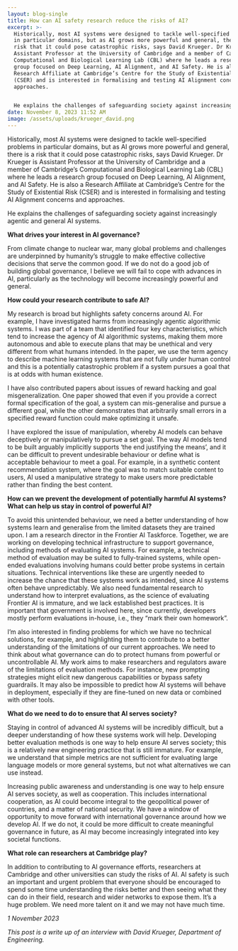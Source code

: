 ```yaml
---
layout: blog-single
title: How can AI safety research reduce the risks of AI?
excerpt: >-
  Historically, most AI systems were designed to tackle well-specified problems
  in particular domains, but as AI grows more powerful and general, there is a
  risk that it could pose catastrophic risks, says David Krueger. Dr Krueger is
  Assistant Professor at the University of Cambridge and a member of Cambridge’s
  Computational and Biological Learning Lab (CBL) where he leads a research
  group focused on Deep Learning, AI Alignment, and AI Safety. He is also a
  Research Affiliate at Cambridge’s Centre for the Study of Existential Risk
  (CSER) and is interested in formalising and testing AI Alignment concerns and
  approaches.


  He explains the challenges of safeguarding society against increasingly agentic and general AI systems.
date: November 8, 2023 11:52 AM
image: /assets/uploads/krueger_david.png
---
```

Historically, most AI systems were designed to tackle well-specified problems in particular domains, but as AI grows more powerful and general, there is a risk that it could pose catastrophic risks, says David Krueger. Dr Krueger is Assistant Professor at the University of Cambridge and a member of Cambridge’s Computational and Biological Learning Lab (CBL) where he leads a research group focused on Deep Learning, AI Alignment, and AI Safety. He is also a Research Affiliate at Cambridge’s Centre for the Study of Existential Risk (CSER) and is interested in formalising and testing AI Alignment concerns and approaches.

He explains the challenges of safeguarding society against increasingly agentic and general AI systems.

**What drives your interest in AI governance?**

From climate change to nuclear war, many global problems and challenges are underpinned by humanity’s struggle to make effective collective decisions that serve the common good. If we do not do a good job of building global governance, I believe we will fail to cope with advances in AI, particularly as the technology will become increasingly powerful and general.

**How could your research contribute to safe AI?**

My research is broad but highlights safety concerns around AI. For example, I have investigated harms from increasingly agentic algorithmic systems. I was part of a team that identified four key characteristics, which tend to increase the agency of AI algorithmic systems, making them more autonomous and able to execute plans that may be unethical and very different from what humans intended. In the paper, we use the term agency to describe machine learning systems that are not fully under human control and this is a potentially catastrophic problem if a system pursues a goal that is at odds with human existence.

I have also contributed papers about issues of reward hacking and goal misgeneralization. One paper showed that even if you provide a correct formal specification of the goal, a system can mis-generalise and pursue a different goal, while the other demonstrates that arbitrarily small errors in a specified reward function could make optimizing it unsafe.

I have explored the issue of manipulation, whereby AI models can behave deceptively or manipulatively to pursue a set goal. The way AI models tend to be built arguably implicitly supports ‘the end justifying the means’, and it can be difficult to prevent undesirable behaviour or define what is acceptable behaviour to meet a goal. For example, in a synthetic content recommendation system, where the goal was to match suitable content to users, AI used a manipulative strategy to make users more predictable rather than finding the best content.

**How can we prevent the development of potentially harmful AI systems? What can help us stay in control of powerful AI?**

To avoid this unintended behaviour, we need a better understanding of how systems learn and generalise from the limited datasets they are trained upon. I am a research director in the Frontier AI Taskforce. Together, we are working on developing technical infrastructure to support governance, including methods of evaluating AI systems. For example, a technical method of evaluation may be suited to fully-trained systems, while open-ended evaluations involving humans could better probe systems in certain situations. Technical interventions like these are urgently needed to increase the chance that these systems work as intended, since AI systems often behave unpredictably. We also need fundamental research to understand how to interpret evaluations, as the science of evaluating Frontier AI is immature, and we lack established best practices. It is important that government is involved here, since currently, developers mostly perform evaluations in-house, i.e., they “mark their own homework”.

I’m also interested in finding problems for which we have no technical solutions, for example, and highlighting them to contribute to a better understanding of the limitations of our current approaches. We need to think about what governance can do to protect humans from powerful or uncontrollable AI. My work aims to make researchers and regulators aware of the limitations of evaluation methods. For instance, new prompting strategies might elicit new dangerous capabilities or bypass safety guardrails. It may also be impossible to predict how AI systems will behave in deployment, especially if they are fine-tuned on new data or combined with other tools.

**What do we need to do to ensure that AI serves society?**

Staying in control of advanced AI systems will be incredibly difficult, but a deeper understanding of how these systems work will help. Developing better evaluation methods is one way to help ensure AI serves society; this is a relatively new engineering practice that is still immature. For example, we understand that simple metrics are not sufficient for evaluating large language models or more general systems, but not what alternatives we can use instead.

Increasing public awareness and understanding is one way to help ensure AI serves society, as well as cooperation. This includes international cooperation, as AI could become integral to the geopolitical power of countries, and a matter of national security. We have a window of opportunity to move forward with international governance around how we develop AI. If we do not, it could be more difficult to create meaningful governance in future, as AI may become increasingly integrated into key societal functions.

**What role can researchers at Cambridge play?**

In addition to contributing to AI governance efforts, researchers at Cambridge and other universities can study the risks of AI. AI safety is such an important and urgent problem that everyone should be encouraged to spend some time understanding the risks better and then seeing what they can do in their field, research and wider networks to expose them. It’s a huge problem. We need more talent on it and we may not have much time.

*1 November 2023*

*This post is a write up of an interview with David Krueger, Department of Engineering.*